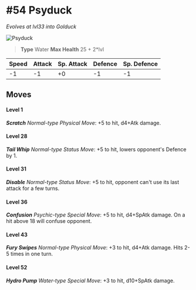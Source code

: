 # #54 Psyduck
*Evolves at lvl33 into Golduck*

![Psyduck](https://img.pokemondb.net/sprites/home/normal/1x/psyduck.png)

> **Type** Water
> **Max Health** 25 + 2\*lvl

| Speed | Attack | Sp. Attack | Defence | Sp. Defence |
| ----- | ------ | ---------- | ------- | ----------- |
| -1 | -1 | +0 | -1 | -1 |

## Moves
#### Level 1

***Scratch** Normal-type Physical Move*: +5 to hit, d4+Atk damage. 
#### Level 28

***Tail Whip** Normal-type Status Move*: +5 to hit, lowers opponent's Defence by 1.
#### Level 31

***Disable** Normal-type Status Move*: +5 to hit, opponent can't use its last attack for a few turns.
#### Level 36

***Confusion** Psychic-type Special Move*: +5 to hit, d4+SpAtk damage. On a hit above 18 will confuse opponent.
#### Level 43

***Fury Swipes** Normal-type Physical Move*: +3 to hit, d4+Atk damage. Hits 2-5 times in one turn.
#### Level 52

***Hydro Pump** Water-type Special Move*: +3 to hit, d10+SpAtk damage. 

